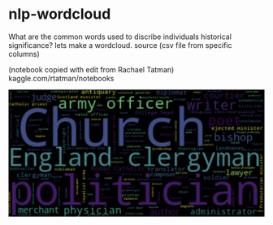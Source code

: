 # nlp-wordcloud
What are the common words used to discribe individuals historical 
significance? lets make a wordcloud. source (csv file from specific 
columns)

(notebook copied with edit from 
Rachael Tatman) kaggle.com/rtatman/notebooks

![simple wordcloud](./wordcloud.png)

